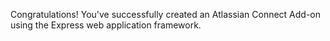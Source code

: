 
Congratulations! You've successfully created an Atlassian Connect Add-on using the Express web application framework.

